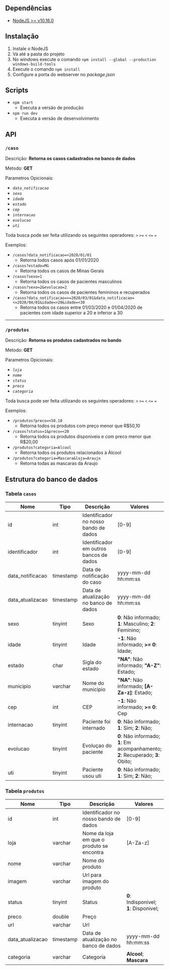 ## Dependências

- [NodeJS >= v10.16.0](https://nodejs.org/download/release/v0.10.16/)

## Instalação

1. Instale o NodeJS
2. Vá até a pasta do projeto
4. No windows execute o comando ``npm install --global --production windows-build-tools``
5. Execute o comando ``npm install``
6. Configure a porta do webserver no *package.json*

## Scripts

- ``npm start`` 
	- Executa a versão de produção
- ``npm run dev``
	- Executa a versão de desenvolvimento

## API

### **``/caso``** 

Descrição: **Retorna os casos cadastrados no banco de dados**

Metodo: **GET**

Parametros Opicionais:
 
- *``data_notificacao``*
- *``sexo``*
- *``idade``*
- *``estado``*
- *``cep``*
- *``internacao``*
- *``evolucao``*
- *``uti``*

Toda busca pode ser feita utilizando os seguintes operadores:
``>``  ``>=`` ``<`` ``<=`` ``=``

Exemplos: 

- ``/casos?data_notificacao=>2020/01/01`` 
	- Retorna todos casos após 01/01/2020
- ``/casos?estado=MG`` 
	- Retorna todos os casos de Minas Gerais
- ``/casos?sexo=1`` 
	- Retorna todos os casos de pacientes masculinos
- ``/casos?sexo=2&evolucao=2`` 
	- Retorna todos os casos de pacientes femininos e recuperados
- ``/casos?data_notificacao=>=2020/03/01&data_notificacao=<=2020/04/01&idade=>20&idade=<30`` 
	- Retorna todos os casos entre 01/03/2020 e 01/04/2020 de pacientes com idade superior a 20 e inferior a 30
	
___

### ``/produtos``

Descrição: **Retorna os produtos cadastrados no bando**

Metodo: **GET**

Parametros Opicionais:
 
- *``loja``*
- *``nome``*
- *``status``*
- *``preco``*
- *``categoria``*

Toda busca pode ser feita utilizando os seguintes operadores:
``>``  ``>=`` ``<`` ``<=`` ``=``

Exemplos: 

- ``/produtos?preco=<50.10`` 
	- Retorna todos os produtos com preço menor que R$50,10
- ``/casos?status=1&preco=<20`` 
	- Retorna todos os produtos disponiveis e com preco menor que R$20,00 
- ``/produtos?categoria=Alcool`` 
	- Retorna todos os produtos relacionados à Álcool
- ``/produtos?categoria=Mascara&loja=Araujo`` 
	- Retorna todas as mascaras da Araujo




## Estrutura do banco de dados

### Tabela ``casos``

|Nome        		|Tipo     	|Descrição  								|Valores																			|
|-------------------|-----------|-------------------------------------------|-----------------------------------------------------------------------------------|
|id					|int		|Identificador no nosso bando de dados		|[0-9] 																				|
|identificador		|int		|Identificador em outros bancos de dados	|[0-9] 																				|
|data_notificacao	|timestamp	|Data de notificação do caso				|yyyy-mm-dd hh:mm:ss 																|
|data_atualizacao	|timestamp	|Data de atualização no banco de dados 		|yyyy-mm-dd hh:mm:ss 																|
|sexo				|tinyint	|Sexo										|**0**: Não informado; **1**: Masculino; **2**: Feminino;							|
|idade				|tinyint	|Idade										|**-1**: Não informado; **>= 0**: Idade;											|
|estado				|char		|Sigla do estado							|**"NA"**: Não informado; **"A-Z"**: Estado;										|
|municipio			|varchar	|Nome do municipio							|**"NA"**: Não informado; **[A-Za-z]**: Estado;										|
|cep				|int		|CEP										|**-1**: Não informado; **>= 0**: Cep												|
|internacao			|tinyint	|Paciente foi internado						|**0**: Não informado; **1**: Sim; **2**: Não;										|
|evolucao			|tinyint	|Evoluçao do paciente						|**0**: Não informado; **1**: Em acompanhamento; **2**: Recuperado; **3**: Obito;	|
|uti				|tinyint	|Paciente usou uti							|**0**: Não informado; **1**: Sim; **2**: Não;										|


### Tabela ``produtos``

|Nome        		|Tipo    	|Descrição  								|Valores																			|
|-------------------|-----------|-------------------------------------------|-----------------------------------------------------------------------------------|
|id					|int		|Identificador no nosso bando de dados		|[0-9]			 																	|
|loja				|varchar	|Nome da loja em que o produto se encontra	|[A-Za-z]																			|
|nome				|varchar	|Nome do produto							| 																					|
|imagem				|varchar	|Url para imagem do produto 				|																					|
|status				|tinyint	|Status										|**0**: Indisponivel; **1**: Disponivel;											|
|preco				|double		|Preço										|																					|
|url				|varchar	|Url										|																					|
|data_atualizacao	|timestamp	|Data de atualização no banco de dados		|yyyy-mm-dd hh:mm:ss																|
|categoria			|varchar	|Categoria									|**Alcool**; **Mascara**															|
